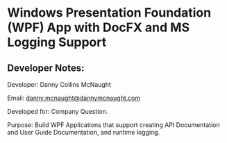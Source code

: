 # Windows Presentation Foundation (WPF) App with DocFX and MS Logging Support

## Developer Notes:

Developer: Danny Collins McNaught

Email: <danny.mcnaught@dannymcnaught.com>

Developed for: Company Question.

Purpose: Build WPF Applications that support creating API Documentation and User
Guide Documentation, and runtime logging.

